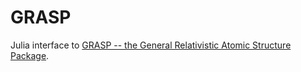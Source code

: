 # GRASP

Julia interface to [GRASP -- the General Relativistic Atomic Structure Package](https://github.com/mortenpi/grasp).
